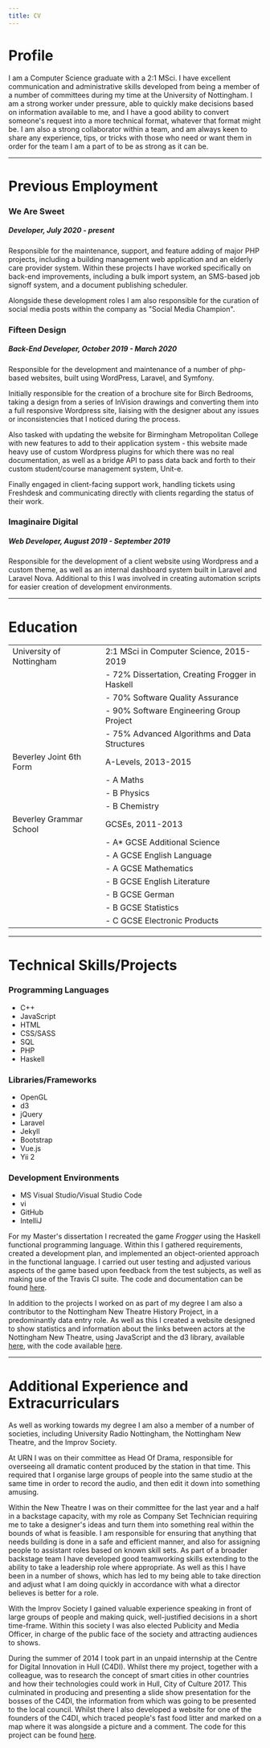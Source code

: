 ```yaml
---
title: CV
---
```


# Profile

I am a Computer Science graduate with a 2:1 MSci.
I have excellent communication and administrative skills developed from being a member of a number of committees during my time at the University of Nottingham.
I am a strong worker under pressure, able to quickly make decisions based on information available to me, and I have a good ability to convert someone's request into a more technical format, whatever that format might be.
I am also a strong collaborator within a team, and am always keen to share any experience, tips, or tricks with those who need or want them in order for the team I am a part of to be as strong as it can be.

<hr />

# Previous Employment

### We Are Sweet

##### Developer, July 2020 - present

Responsible for the maintenance, support, and feature adding of major PHP projects, including a building management web application and an elderly care provider system. Within these projects I have worked specifically on back-end improvements, including a bulk import system, an SMS-based job signoff system, and a document publishing scheduler.

Alongside these development roles I am also responsible for the curation of social media posts within the company as "Social Media Champion".

### Fifteen Design

##### Back-End Developer, October 2019 - March 2020

Responsible for the development and maintenance of a number of php-based websites, built using WordPress, Laravel, and Symfony.

Initially responsible for the creation of a brochure site for Birch Bedrooms, taking a design from a series of InVision drawings and converting them into a full responsive Wordpress site, liaising with the designer about any issues or inconsistencies that I noticed during the process.

Also tasked with updating the website for Birmingham Metropolitan College with new features to add to their application system - this website made heavy use of custom Wordpress plugins for which there was no real documentation, as well as a bridge API to pass data back and forth to their custom student/course management system, Unit-e.

Finally engaged in client-facing support work, handling tickets using Freshdesk and communicating directly with clients regarding the status of their work.

### Imaginaire Digital

##### Web Developer, August 2019 - September 2019

Responsible for the development of a client website using Wordpress and a custom theme, as well as an internal dashboard system built in Laravel and Laravel Nova.
Additional to this I was involved in creating automation scripts for easier creation of development environments.

<hr />

# Education

|                          |                                                 |
| ------------------------ | ----------------------------------------------- |
| University of Nottingham | 2:1 MSci in Computer Science, 2015-2019         |
|                          | - 72% Dissertation, Creating Frogger in Haskell |
|                          | - 70% Software Quality Assurance                |
|                          | - 90% Software Engineering Group Project        |
|                          | - 75% Advanced Algorithms and Data Structures   |
| Beverley Joint 6th Form  | A-Levels, 2013-2015                             |
|                          | - A Maths                                       |
|                          | - B Physics                                     |
|                          | - B Chemistry                                   |
| Beverley Grammar School  | GCSEs, 2011-2013                                |
|                          | - A\* GCSE Additional Science                   |
|                          | - A GCSE English Language                       |
|                          | - A GCSE Mathematics                            |
|                          | - B GCSE English Literature                     |
|                          | - B GCSE German                                 |
|                          | - B GCSE Statistics                             |
|                          | - C GCSE Electronic Products                    |

<hr />

# Technical Skills/Projects

### Programming Languages

- C++
- JavaScript
- HTML
- CSS/SASS
- SQL
- PHP
- Haskell

### Libraries/Frameworks

- OpenGL
- d3
- jQuery
- Laravel
- Jekyll
- Bootstrap
- Vue.js
- Yii 2

### Development Environments

- MS Visual Studio/Visual Studio Code
- vi
- GitHub
- IntelliJ

For my Master's dissertation I recreated the game _Frogger_ using the Haskell functional programming language.
Within this I gathered requirements, created a development plan, and implemented an object-oriented approach in the functional language.
I carried out user testing and adjusted various aspects of the game based upon feedback from the test subjects, as well as making use of the Travis CI suite.
The code and documentation can be found [here](https://github.com/GingertronMk1/Dissertation).

In addition to the projects I worked on as part of my degree I am also a contributor to the Nottingham New Theatre History Project, in a predominantly data entry role.
As well as this I created a website designed to show statistics and information about the links between actors at the Nottingham New Theatre, using JavaScript and the d3 library, available [here](/nnt_stats/main/), with the code available [here](https://github.com/GingertronMk1/gingertronmk1.github.io/tree/master/nnt_stats).

<hr />

# Additional Experience and Extracurriculars

As well as working towards my degree I am also a member of a number of societies, including University Radio Nottingham, the Nottingham New Theatre, and the Improv Society.

At URN I was on their committee as Head Of Drama, responsible for overseeing all dramatic content produced by the station in that time.
This required that I organise large groups of people into the same studio at the same time in order to record the audio, and then edit it down into something amusing.

Within the New Theatre I was on their committee for the last year and a half in a backstage capacity, with my role as Company Set Technician requiring me to take a designer's ideas and turn them into something real within the bounds of what is feasible.
I am responsible for ensuring that anything that needs building is done in a safe and efficient manner, and also for assigning people to assistant roles based on known skill sets.
As part of a broader backstage team I have developed good teamworking skills extending to the ability to take a leadership role where appropriate.
As well as this I have been in a number of shows, which has led to my being able to take direction and adjust what I am doing quickly in accordance with what a director believes is better for a role.

With the Improv Society I gained valuable experience speaking in front of large groups of people and making quick, well-justified decisions in a short time-frame.
Within this society I was also elected Publicity and Media Officer, in charge of the public face of the society and attracting audiences to shows.

During the summer of 2014 I took part in an unpaid internship at the Centre for Digital Innovation in Hull (C4DI).
Whilst there my project, together with a colleague, was to research the concept of smart cities in other countries and how their technologies could work in Hull, City of Culture 2017.
This culminated in producing and presenting a slide show presentation for the bosses of the C4DI, the information from which was going to be presented to the local council.
Whilst there I also developed a website for one of the founders of the C4DI, which traced people's fast food litter and marked on a map where it was alongside a picture and a comment.
The code for this project can be found [here](https://github.com/GingertronMk1/McRubbish).
